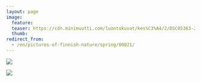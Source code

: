 ```yaml
---
layout: page
image:
  feature:
  teaser: https://cdn.minimuutti.com/luontokuvat/kes%C3%A4/2/DSC05363-245px.jpg
  thumb:
redirect_from:
  - /en/pictures-of-finnish-nature/spring/00021/
---
```


![](https://cdn.minimuutti.com/luontokuvat/kes%C3%A4/2/DSC05363-800px.jpg)

![](https://cdn.minimuutti.com/luontokuvat/kes%C3%A4/2/DSC05663-800px.jpg)
